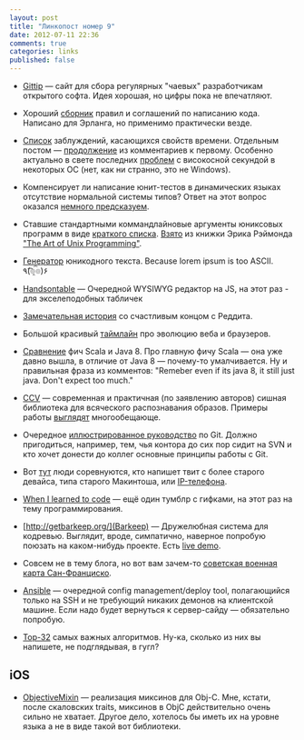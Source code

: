```yaml
---
layout: post
title: "Линкопост номер 9"
date: 2012-07-11 22:36
comments: true
categories: links
published: false
---
```

* [Gittip](https://www.gittip.com/) — сайт для сбора регулярных "чаевых" разработчикам открытого софта. Идея хорошая, но цифры пока не впечатляют.

* Хороший [сборник](http://www.erlang.se/doc/programming_rules.shtml) правил и соглашений по написанию кода. Написано для Эрланга, но применимо практически везде.

* [Список](http://infiniteundo.com/post/25326999628/falsehoods-programmers-believe-about-time) заблуждений, касающихся свойств времени. Отдельным постом — [продолжение](http://infiniteundo.com/post/things-you-should-test) из комментариев к первому. Особенно актуально в свете последних [проблем](http://serverfault.com/questions/403732/anyone-else-experiencing-high-rates-of-linux-server-crashes-during-a-leap-second) с високосной секундой в некоторых ОС (нет, как ни странно, это не Windows).

* Компенсирует ли написание юнит-тестов в динамических языках отсутствие нормальной системы типов? Ответ на этот вопрос оказался [немного предсказуем](http://evanfarrer.blogspot.ca/2012/06/unit-testing-isnt-enough-you-need.html).

* Ставшие стандартными коммандлайновые аргументы юниксовых программ в виде [краткого списка](http://www.johndcook.com/blog/2011/05/12/command-option-patterns/). [Взято](http://www.catb.org/~esr/writings/taoup/html/ch10s05.html#id2948149) из книжки Эрика Рэймонда ["The Art of Unix Programming"](http://www.catb.org/~esr/writings/taoup/html/index.html).

* [Генератор](http://www.geertvanderploeg.com/unicode-gen/) юникодного текста. Because lorem ipsum is too ASCII. ٩(͡๏̯͡๏)۶

* [Handsontable](http://warpech.github.com/jquery-handsontable/index.html) — Очередной WYSIWYG редактор на JS, на этот раз - для экселеподобных табличек

* [Замечательная история](http://www.reddit.com/r/AskReddit/comments/vomtn/update_my_friends_call_me_a_scumbag_because_i/) со счастливым концом c Реддита.

* Большой красивый [таймлайн](http://www.evolutionoftheweb.com/) про эволюцию веба и браузеров. 

* [Сравнение](http://www.infoq.com/articles/java-8-vs-scala) фич Scala и Java 8. Про главную фичу Scala — она уже давно вышла, в отличие от Java 8 — почему-то умалчивается. Ну и правильная фраза из комментов: "Remeber even if its java 8, it still just java. Don't expect too much."

* [CCV](https://github.com/liuliu/ccv) — современная и практичная (по заявлению авторов) сишная библиотека для всяческого распознавания образов. Примеры работы [выглядят](http://libccv.org/post/introducing-ccv-milestone/) многообещающе.

* Очередное [иллюстрированное руководство](http://marklodato.github.com/visual-git-guide/index-en.html) по Git. Должно пригодиться, например, тем, чья контора до сих пор сидит на SVN и кто хочет донести до коллег основные принципы работы с Git.

* Вот [тут](http://www.theverge.com/2012/7/9/3148368/whats-the-most-ancient-thing-you-can-tweet-from) люди соревнуются, кто напишет твит с более старого девайса, типа старого Макинтоша, или [IP-телефона](http://tomsolari.id.au/post/26884513380/tweeting-from-a-cisco-7940).

* [When I learned to code](http://whenilearnedtocode.tumblr.com/) — ещё один тумблр с гифками, на этот раз на тему программирования.

* [http://getbarkeep.org/](Barkeep) — Дружелюбная система для кодревью. Выглядит, вроде, симпатично, наверное попробую поюзать на каком-нибудь проекте. Есть [live demo](http://demo.getbarkeep.org/commits).

* Совсем не в тему блога, но вот вам зачем-то [советская военная карта Сан-Франциско](http://twitpic.com/a0izm9/full).

* [Ansible](http://ansible.github.com/) — очередной config management/deploy tool, полагающийся только на SSH и не требующий никаких демонов на клиентской машине. Если надо будет вернуться к сервер-сайду — обязательно попробую.

* [Top-32](http://www.risc.jku.at/people/ckoutsch/stuff/e_algorithms.html) самых важных алгоритмов. Ну-ка, сколько из них вы напишете, не подглядывая, в гугл?

## iOS

* [ObjectiveMixin](https://github.com/vl4dimir/ObjectiveMixin) — реализация миксинов для Obj-C. Мне, кстати, после скаловских traits, миксинов в ObjC действительно очень сильно не хватает. Другое дело, хотелось бы иметь их на уровне языка а не в виде такой вот библиотеки.
